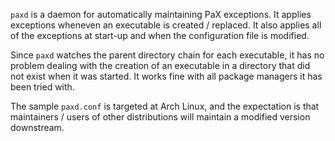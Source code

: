 `paxd` is a daemon for automatically maintaining PaX exceptions. It applies
exceptions wheneven an executable is created / replaced. It also applies all of
the exceptions at start-up and when the configuration file is modified.

Since `paxd` watches the parent directory chain for each executable, it has no
problem dealing with the creation of an executable in a directory that did not
exist when it was started. It works fine with all package managers it has been
tried with.

The sample `paxd.conf` is targeted at Arch Linux, and the expectation is that
maintainers / users of other distributions will maintain a modified version
downstream.
